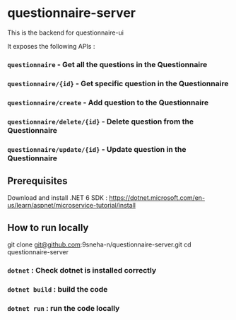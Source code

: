 # questionnaire-server
This is the backend for questionnaire-ui

It exposes the following APIs :
### `questionnaire` - Get all the questions in the Questionnaire
### `questionnaire/{id}` - Get specific question in the Questionnaire
### `questionnaire/create` - Add question to the Questionnaire
### `questionnaire/delete/{id}` - Delete question from the Questionnaire
### `questionnaire/update/{id}` - Update question in the Questionnaire


## Prerequisites
Download and install .NET 6 SDK : https://dotnet.microsoft.com/en-us/learn/aspnet/microservice-tutorial/install

## How to run locally
git clone git@github.com:9sneha-n/questionnaire-server.git
cd questionnaire-server
### `dotnet` : Check dotnet is installed correctly
### `dotnet build` : build the code
### `dotnet run` : run the code locally



